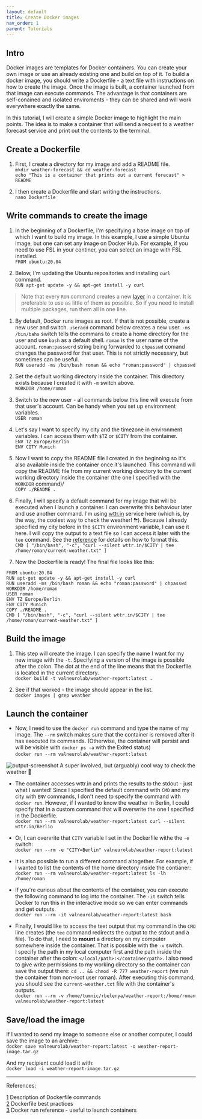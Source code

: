 ```yaml
---
layout: default
title: Create Docker images
nav_order: 1
parent: Tutorials
---
```


## Intro

Docker images are templates for Docker containers. You can create your own image or use an already existing one and build on top of it. To build a docker image, you should write a Dockerfile - a text file with instructions on how to create the image. Once the image is built, a container launched from that image can execute commands. The advantage is that containers are self-conained and isolated enviroments - they can be shared and will work everywhere exactly the same.

In this tutorial, I will create a simple Docker image to highlight the main points. The idea is to make a container that will send a request to a weather forecast service and print out the contents to the terminal.

## Create a Dockerfile 

1. First, I create a directory for my image and add a README file.  
`mkdir weather-forecast && cd weather-forecast`  
`echo "This is a container that prints out a current forecast" > README`

1. I then create a Dockerfile and start writing the instructions.  
`nano Dockerfile`

## Write commands to create the image

1. In the beginning of a Dockerfile, I'm specifying a base image on top of which I want to build my image. In this example, I use a simple Ubuntu image, but one can set any image on Docker Hub. For example, if you need to use FSL in your continer, you can select an image with FSL installed.  
`FROM ubuntu:20.04`

1. Below, I'm updating the Ubuntu repositories and installing `curl` command.  
`RUN apt-get update -y && apt-get install -y curl`  
> Note that every `RUN` command creates a new [layer](https://docs.docker.com/storage/storagedriver/#images-and-layers) in a container. It is preferable to use as little of them as possible. So if you need to install multiple packages, run them all in one line.

1. By default, Docker runs images as root. If that is not possible, create a new user and switch. `useradd` command below creates a new user. `-ms /bin/bahs` switch tells the commans to create a home directory for the user and use `bash` as a default shell. `roman` is the user name of the account. `roman:password` string being forwarded to `chpasswd` comand changes the password for that user. This is not strictly necessary, but sometimes can be useful.  
`RUN useradd -ms /bin/bash roman && echo "roman:password" | chpasswd`

1. Set the default working directory inside the container. This directory exists because I created it with `-m` switch above.  
`WORKDIR /home/roman`

1. Switch to the new user - all commands below this line will execute from that user's account. Can be handy when you set up environment variables.  
`USER roman`

1. Let's say I want to specify my city and the timezone in environment variables. I can access them with `$TZ` or `$CITY` from the container.  
`ENV TZ Europe/Berlin`  
`ENV CITY Munich`

1. Now I want to copy the README file I created in the beginning so it's also available inside the container once it's launched. This command will copy the README file from my current working directory to the current working directory inside the container (the one I specified with the `WORKDIR` command)/  
`COPY ./README .`

1. Finally, I will specify a default command for my image that will be executed when I launch a container. I can overwrite this behaviour later and use another command. I'm using [wttr.in](https://wttr.in/) service here (which is, by the way, the coolest way to check the weather! ⛈). Because I already specified my city before in the `$CITY` environment variable, I can use it here. I will copy the output to a text file so I can access it later with the `tee` command. See the [reference](https://docs.docker.com/engine/reference/builder/#cmd) for details on how to format this.  
`CMD [ "/bin/bash", "-c", "curl --silent wttr.in/$CITY | tee /home/roman/current-weather.txt" ]`

1. Now the Dockerfile is ready! The final file looks like this:  

```
FROM ubuntu:20.04
RUN apt-get update -y && apt-get install -y curl
RUN useradd -ms /bin/bash roman && echo "roman:password" | chpasswd
WORKDIR /home/roman
USER roman
ENV TZ Europe/Berlin
ENV CITY Munich
COPY ./README .
CMD [ "/bin/bash", "-c", "curl --silent wttr.in/$CITY | tee /home/roman/current-weather.txt" ]
```

## Build the image

1. This step will create the image. I can specify the name I want for my new image with the `-t`. Specifying a version of the image is possible after the colon. The dot at the end of the line means that the Dockerfile is located in the current directory.  
`docker build -t valneurolab/weather-report:latest .`

1. See if that worked - the image should appear in the list.  
`docker images | grep weather`


## Launch the container

- Now, I need to use the `docker run` command and type the name of my image. The `--rm` switch makes sure that the container is removed after it has executed its commands. (Otherwise, the container will persist and will be visible with `docker ps -a` with the Exited status)  
`docker run --rm valneurolab/weather-report:latest`

![output-screenshot](https://user-images.githubusercontent.com/25939378/215902889-86930e58-bdca-4bba-b009-8a5389280fec.png)
A super involved, but (arguably) cool way to check the weather 🙂

-  The container accesses wttr.in and prints the results to the stdout - just what I wanted! Since I specified the default command with `CMD` and my city with `ENV` commands, I don't need to specify the command with `docker run`. However, if I wanted to know the weather in Berlin, I could specify that in a custom command that will overwrite the one I specified in the Dockerfile.  
`docker run --rm valneurolab/weather-report:latest curl --silent wttr.in/Berlin`

- Or, I can overvrite that `CITY` variable I set in the Dockerfile withe the `-e` switch:  
`docker run --rm -e "CITY=Berlin" valneurolab/weather-report:latest`  

-  It is also possible to run a different command altogether. For example, if I wanted to list the contents of the home directory inside the contianer:  
`docker run --rm valneurolab/weather-report:latest ls -lh /home/roman`

-  If you're curious about the contents of the container, you can execute the following command to log into the container. The `-it` switch tells Docker to run this in the interactive mode so we can enter commands and get outputs.  
`docker run --rm -it valneurolab/weather-report:latest bash`


-  Finally, I would like to access the text output that my command in the `CMD` line creates (the `tee` command redirects the output to the stdout and a file). To do that, I need to **mount** a directory on my computer somewhere inside the container. That is possible with the `-v` switch.  
I specify the path in my local computer first and the path inside the container after the colon: `</local/path>:</container/path>`. I also need to give write permissions to my working directory so the container can save the output there: `cd .. && chmod -R 777 weather-report` (we run the container from non-root user roman). After executing this command, you should see the `current-weather.txt` file with the container's outputs.   
`docker run --rm -v /home/tumnic/rbelenya/weather-report:/home/roman valneurolab/weather-report:latest`

## Save/load the image

If I wanted to send my image to someone else or another computer, I could save the image to an archive:  
`docker save valneurolab/weather-report:latest -o weather-report-image.tar.gz`

And my recipient could load it with:  
`docker load -i weather-report-image.tar.gz`

--- 
References:

[1](https://docs.docker.com/engine/reference/builder/) Description of Dockerfile commands  
[2](https://docs.docker.com/develop/develop-images/dockerfile_best-practices/) Dockerfile best practices  
[3](https://docs.docker.com/engine/reference/run/) Docker run reference - useful to launch containers

